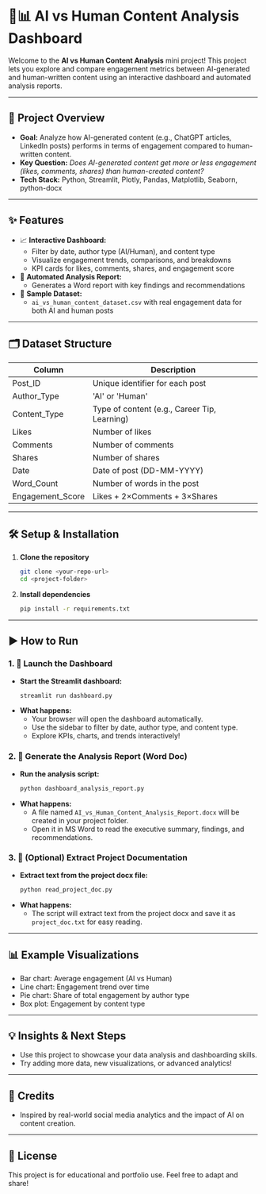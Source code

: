 # 🤖📊 AI vs Human Content Analysis Dashboard

Welcome to the **AI vs Human Content Analysis** mini project! This project lets you explore and compare engagement metrics between AI-generated and human-written content using an interactive dashboard and automated analysis reports.

---

## 🚀 Project Overview

- **Goal:** Analyze how AI-generated content (e.g., ChatGPT articles, LinkedIn posts) performs in terms of engagement compared to human-written content.
- **Key Question:** _Does AI-generated content get more or less engagement (likes, comments, shares) than human-created content?_
- **Tech Stack:** Python, Streamlit, Plotly, Pandas, Matplotlib, Seaborn, python-docx

---

## ✨ Features

- 📈 **Interactive Dashboard:**
  - Filter by date, author type (AI/Human), and content type
  - Visualize engagement trends, comparisons, and breakdowns
  - KPI cards for likes, comments, shares, and engagement score
- 📑 **Automated Analysis Report:**
  - Generates a Word report with key findings and recommendations
- 📂 **Sample Dataset:**
  - `ai_vs_human_content_dataset.csv` with real engagement data for both AI and human posts

---

## 🗂️ Dataset Structure

| Column         | Description                                 |
|---------------|---------------------------------------------|
| Post_ID       | Unique identifier for each post              |
| Author_Type   | 'AI' or 'Human'                             |
| Content_Type  | Type of content (e.g., Career Tip, Learning)|
| Likes         | Number of likes                             |
| Comments      | Number of comments                          |
| Shares        | Number of shares                            |
| Date          | Date of post (DD-MM-YYYY)                   |
| Word_Count    | Number of words in the post                 |
| Engagement_Score | Likes + 2×Comments + 3×Shares           |

---

## 🛠️ Setup & Installation

1. **Clone the repository**
   ```bash
   git clone <your-repo-url>
   cd <project-folder>
   ```
2. **Install dependencies**
   ```bash
   pip install -r requirements.txt
   ```

---

## ▶️ How to Run

### 1. 🚦 Launch the Dashboard

- **Start the Streamlit dashboard:**
  ```bash
  streamlit run dashboard.py
  ```
- **What happens:**
  - Your browser will open the dashboard automatically.
  - Use the sidebar to filter by date, author type, and content type.
  - Explore KPIs, charts, and trends interactively!

### 2. 📝 Generate the Analysis Report (Word Doc)

- **Run the analysis script:**
  ```bash
  python dashboard_analysis_report.py
  ```
- **What happens:**
  - A file named `AI_vs_Human_Content_Analysis_Report.docx` will be created in your project folder.
  - Open it in MS Word to read the executive summary, findings, and recommendations.

### 3. 📄 (Optional) Extract Project Documentation

- **Extract text from the project docx file:**
  ```bash
  python read_project_doc.py
  ```
- **What happens:**
  - The script will extract text from the project docx and save it as `project_doc.txt` for easy reading.

---

## 📊 Example Visualizations

- Bar chart: Average engagement (AI vs Human)
- Line chart: Engagement trend over time
- Pie chart: Share of total engagement by author type
- Box plot: Engagement by content type

---

## 💡 Insights & Next Steps

- Use this project to showcase your data analysis and dashboarding skills.
- Try adding more data, new visualizations, or advanced analytics!

---

## 🙌 Credits

- Inspired by real-world social media analytics and the impact of AI on content creation.

---

## 📝 License

This project is for educational and portfolio use. Feel free to adapt and share!
